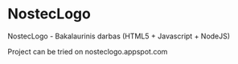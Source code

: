 # NostecLogo
NostecLogo - Bakalaurinis darbas 
(HTML5 + Javascript + NodeJS)

Project can be tried on nosteclogo.appspot.com
